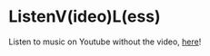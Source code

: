 ListenV(ideo)L(ess)
===================

Listen to music on Youtube without the video, [here](https://listen-vl.herokuapp.com)!
